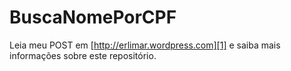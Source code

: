 # BuscaNomePorCPF

Leia meu POST em [http://erlimar.wordpress.com][1] e saiba mais informações sobre este repositório.

[1]: https://goo.gl/SZEGX6
